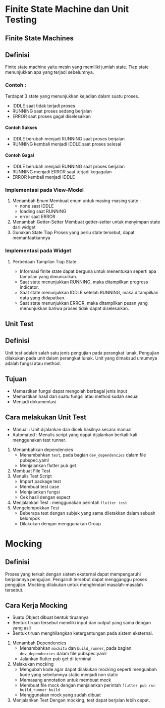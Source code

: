 # Finite State Machine dan Unit Testing

## Finite State Machines
## Definisi
Finite state machine yaitu mesin yang memiliki jumlah state. Tiap state menunjukkan apa yang terjadi sebelumnya.
### Contoh :
Terdapat 3 state yang menunjukkan kejadian dalam suatu proses.
- IDDLE saat tidak terjadi proses
- RUNNING saat proses sedang berjalan
- ERROR saat proses gagal diselesaikan
#### Contoh Sukses
- IDDLE berubah menjadi RUNNING saat proses berjalan
- RUNNING kembali menjadi IDDLE saat proses selesai
#### Contoh Gagal
- IDDLE berubah menjadi RUNNING saat proses berjalan
- RUNNING menjadi ERROR saat terjadi kegagalan
- ERROR kembali menjadi IDDLE

### Implementasi pada View-Model
1. Menambah Enum
    Membuat enum untuk masing-masing state :
    - none saat IDDLE
    - loading saat RUNNING
    - error saat ERROR
2.  Menambah Getter-Setter
    Membuat getter-setter untuk menyimpan state dari widget
3. Gunakan State
    Tiap Proses yang perlu state tersebut, dapat memanfaatkannya

### Implementasi pada Widget

1. Perbedaan Tampilan Tiap State

   - Informasi finite state dapat berguna untuk menentukan seperti apa tampilan yang dimunculkan.
   - Saat state menunjukkan RUNNING, maka ditampilkan progress indicator.
   - Saat state menunjukkan IDDLE setelah RUNNING, maka ditampilkan data yang didapatkan.
   - Saat state menunjukkan ERROR, maka ditampilkan pesan yang menunjukkan bahwa proses tidak dapat diselesaikan.

## Unit Test
## Definisi
Unit test adalah salah satu jenis pengujian pada perangkat lunak. Pengujian dilakukan pada unit dalam perangkat lunak. Unit yang dimaksud umumnya adalah fungsi atau method.
## Tujuan
- Memastikan fungsi dapat mengolah berbagai jenis input
- Memastikan hasil dari suatu fungsi atau method sudah sesuai
- Menjadi dokumentasi
## Cara melakukan Unit Test
- Manual : Unit dijalankan dan dicek hasilnya secara manual
- Automated : Menulis script yang dapat dijalankan berkali-kali menggunakan test runner.
1. Menambahkan dependencies
    - Menambahkan `test`, pada bagian `dev_dependencies` dalam file pubspec.yaml
    - Menjalankan flutter pub get
2. Membuat File Test
3. Menulis Test Script
    - Import package test
    - Membuat test case
    - Menjalankan fungsi 
    - Cek hasil dengan expect
4. Menjalankan Test : menggunakan perintah `flutter test`
5. Mengelompokkan Test
    - Beberapa test dengan subjek yang sama diletakkan dalam sebuah kelompok
    - Dilakukan dengan menggunakan Group

# Mocking
## Definisi
Proses yang terkait dengan sistem eksternal dapat mempengaruhi berjalannya pengujian. Pengaruh tersebut dapat mengganggu proses pengujian. Mocking dilakukan untuk menghindari masalah-masalah tersebut.
## Cara Kerja Mocking
- Suatu Object dibuat bentuk tiruannya
- Bentuk tiruan tersebut memiliki input dan output yang sama dengan yang asli
- Bentuk tiruan menghilangkan ketergantungan pada sistem eksternal.
1. Menambah Dependencies
    - Menambahkan `mockito` dan `build_runner`, pada bagian `dev_dependencies` dalam file pubspec.yaml
    - Jalankan flutter pub get di terminal
2. Melakukan mocking
    - Mengubah kode agar dapat dilakukan mocking seperti menguabah kode yang sebelumnya static menjadi non static
    - Memasang annotation untuk membuat mock
    - Membuat file mock dengan menjalankan perintah `flutter pub run build_runner build`
    - Menggunakan mock yang sudah dibuat
3. Menjalankan Test
    Dengan mocking, test dapat berjalan lebih cepat.